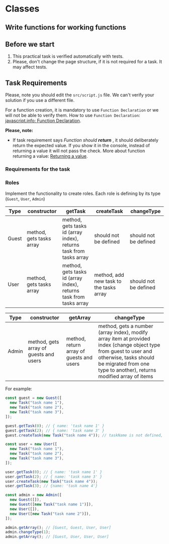 # Classes

## Write functions for working functions

## Before we start

1. This practical task is verified automatically with tests.
2. Please, don't change the page structure, if it is not required for a task. It may affect tests.


## Task Requirements

Please, note you should edit the `src/script.js` file. We can't verify your solution if you use a different file.

For a function creation, it is mandatory to use `Function Declaration` or we will not be able to verify them. How to use `Function Declaration`: [javascript.info: Function Declaration](https://javascript.info/function-basics#function-declaration).

**Please, note:**

- If task requirement says _Function should **return** <something>_, it should deliberately return the expected value. If you show it in the console, instead of returning a value it will not pass the check. More about function returning a value: [Returning a value](https://javascript.info/function-basics#returning-a-value).

### Requirements for the task

### Roles

Implement the functionality to create roles. Each role is defining by its type (`Guest`, `User`, `Admin`)

| Type  | constructor              | getTask                                                            | createTask                              | changeType            |
| ----- | ------------------------ | ------------------------------------------------------------------ | --------------------------------------- | --------------------- |
| Guest | method, gets tasks array | method, gets tasks id (array index), returns task from tasks array | should not be defined                   | should not be defined |
| User  | method, gets tasks array | method, gets tasks id (array index), returns task from tasks array | method, add new task to the tasks array | should not be defined |

| Type  | constructor                            | getArray                                 | changeType                                                                                                                                                                                                         |
| ----- | -------------------------------------- | ---------------------------------------- | ------------------------------------------------------------------------------------------------------------------------------------------------------------------------------------------------------------------ |
| Admin | method, gets array of guests and users | method, return array of guests and users | method, gets a number (array index), modify array item at provided index (change object type from guest to user and otherwise, tasks should be migrated from one type to another), returns modified array of items |

For example:

```js
const guest = new Guest([
  new Task("task name 1"),
  new Task("task name 2"),
  new Task("task name 3"),
]);

guest.getTask(0); // { name: 'task name 1' }
guest.getTask(2); // { name: 'task name 3' }
guest.createTask(new Task("task name 4")); // taskName is not defined, should not work

const user = new User([
  new Task("task name 1"),
  new Task("task name 2"),
  new Task("task name 3"),
]);

user.getTask(0); // { name: 'task name 1' }
user.getTask(2); // { name: 'task name 3' }
user.createTask(new Task("task name 4"));
user.getTask(3); // {name: 'task name 4'}

const admin = new Admin([
  new Guest([]),
  new Guest([new Task("task name 1")]),
  new User([]),
  new User([new Task("task name 2")]),
]);

admin.getArray(); // [Guest, Guest, User, User]
admin.changeType(1);
admin.getArray(); // [Guest, User, User, User]
```

